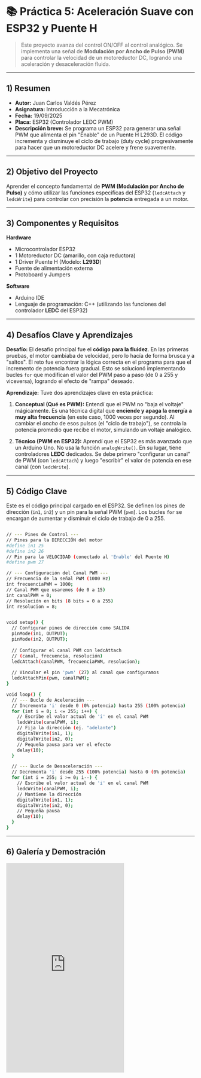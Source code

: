 # 📚 Práctica 5: Aceleración Suave con ESP32 y Puente H

> Este proyecto avanza del control ON/OFF al control analógico. Se implementa una señal de **Modulación por Ancho de Pulso (PWM)** para controlar la velocidad de un motoreductor DC, logrando una aceleración y desaceleración fluida.

---

## 1) Resumen

- **Autor:** Juan Carlos Valdés Pérez
- **Asignatura:** Introducción a la Mecatrónica
- **Fecha:** 19/09/2025
- **Placa:** ESP32 (Controlador LEDC PWM)
- **Descripción breve:** Se programa un ESP32 para generar una señal PWM que alimenta el pin "Enable" de un Puente H L293D. El código incrementa y disminuye el ciclo de trabajo (duty cycle) progresivamente para hacer que un motoreductor DC acelere y frene suavemente.

---

## 2) Objetivo del Proyecto

Aprender el concepto fundamental de **PWM (Modulación por Ancho de Pulso)** y cómo utilizar las funciones específicas del ESP32 (`ledcAttach` y `ledcWrite`) para controlar con precisión la **potencia** entregada a un motor.

---

## 3) Componentes y Requisitos

**Hardware**
- Microcontrolador ESP32
- 1 Motoreductor DC (amarillo, con caja reductora)
- 1 Driver Puente H (Modelo: **L293D**)
- Fuente de alimentación externa
- Protoboard y Jumpers

**Software**
- Arduino IDE
- Lenguaje de programación: C++ (utilizando las funciones del controlador **LEDC** del ESP32)

---

## 4) Desafíos Clave y Aprendizajes

**Desafío:**
El desafío principal fue el **código para la fluidez**. En las primeras pruebas, el motor cambiaba de velocidad, pero lo hacía de forma brusca y a "saltos". El reto fue encontrar la lógica correcta en el programa para que el incremento de potencia fuera gradual. Esto se solucionó implementando bucles `for` que modifican el valor del PWM paso a paso (de 0 a 255 y viceversa), logrando el efecto de "rampa" deseado.

**Aprendizaje:**
Tuve dos aprendizajes clave en esta práctica:

1.  **Conceptual (Qué es PWM):** Entendí que el PWM no "baja el voltaje" mágicamente. Es una técnica digital que **enciende y apaga la energía a muy alta frecuencia** (en este caso, 1000 veces por segundo). Al cambiar el *ancho* de esos pulsos (el "ciclo de trabajo"), se controla la potencia promedio que recibe el motor, simulando un voltaje analógico.

2.  **Técnico (PWM en ESP32):** Aprendí que el ESP32 es más avanzado que un Arduino Uno. No usa la función `analogWrite()`. En su lugar, tiene controladores **LEDC** dedicados. Se debe primero "configurar un canal" de PWM (con `ledcAttach`) y luego "escribir" el valor de potencia en ese canal (con `ledcWrite`).

---

## 5) Código Clave

Este es el código principal cargado en el ESP32. Se definen los pines de dirección (`in1`, `in2`) y un pin para la señal PWM (`pwm`). Los bucles `for` se encargan de aumentar y disminuir el ciclo de trabajo de 0 a 255.

```bash

// --- Pines de Control ---
// Pines para la DIRECCIÓN del motor
#define in1 25
#define in2 26
// Pin para la VELOCIDAD (conectado al 'Enable' del Puente H)
#define pwm 27

// --- Configuración del Canal PWM ---
// Frecuencia de la señal PWM (1000 Hz)
int frecuenciaPWM = 1000;
// Canal PWM que usaremos (de 0 a 15)
int canalPWM = 0;
// Resolución en bits (8 bits = 0 a 255)
int resolucion = 8;


void setup() {
  // Configurar pines de dirección como SALIDA
  pinMode(in1, OUTPUT);
  pinMode(in2, OUTPUT);
  
  // Configurar el canal PWM con ledcAttach
  // (canal, frecuencia, resolución)
  ledcAttach(canalPWM, frecuenciaPWM, resolucion);
  
  // Vincular el pin 'pwm' (27) al canal que configuramos
  ledcAttachPin(pwm, canalPWM);
}

void loop() {
  // --- Bucle de Aceleración ---
  // Incrementa 'i' desde 0 (0% potencia) hasta 255 (100% potencia)
  for (int i = 0; i <= 255; i++) {
    // Escribe el valor actual de 'i' en el canal PWM
    ledcWrite(canalPWM, i);
    // Fija la dirección (ej. "adelante")
    digitalWrite(in1, 1);
    digitalWrite(in2, 0);
    // Pequeña pausa para ver el efecto
    delay(10);
  }

  // --- Bucle de Desaceleración ---
  // Decrementa 'i' desde 255 (100% potencia) hasta 0 (0% potencia)
  for (int i = 255; i >= 0; i--) {
    // Escribe el valor actual de 'i' en el canal PWM
    ledcWrite(canalPWM, i);
    // Mantiene la dirección
    digitalWrite(in1, 1);
    digitalWrite(in2, 0);
    // Pequeña pausa
    delay(10);
  }
}

```
---
## 6) Galería y Demostración

<iframe width="315" height="560" src="https://youtube.com/shorts/584IOEMMXvE?si=ndIf3D5sHl23OS1G>" title="YouTube video player" frameborder="0" allow="accelerometer; autoplay; clipboard-write; encrypted-media; gyroscope; picture-in-picture; web-share" allowfullscreen></iframe>

